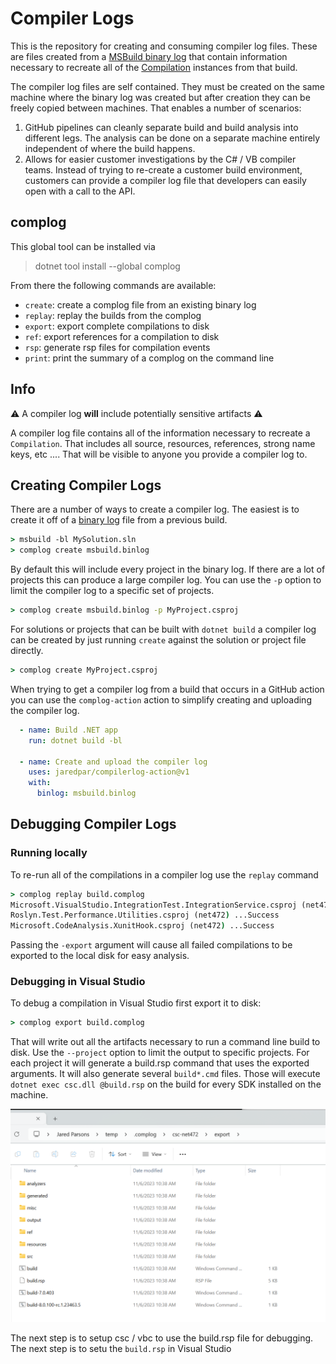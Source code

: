 Compiler Logs
===

This is the repository for creating and consuming compiler log files. These are files created from a [MSBuild binary log](https://github.com/KirillOsenkov/MSBuildStructuredLog) that contain information necessary to recreate all of the [Compilation](https://docs.microsoft.com/en-us/dotnet/api/microsoft.codeanalysis.compilation?view=roslyn-dotnet-4.2.0) instances from that build. 

The compiler log files are self contained. They must be created on the same machine where the binary log was created but after creation they can be freely copied between machines. That enables a number of scenarios:

1. GitHub pipelines can cleanly separate build and build analysis into different legs. The analysis can be done on a separate machine entirely independent of where the build happens.
1. Allows for easier customer investigations by the C# / VB compiler teams. Instead of trying to re-create a customer build environment, customers can provide a compiler log file that developers can easily open with a call to the API.

## complog

This global tool can be installed via 

> dotnet tool install --global complog

From there the following commands are available:

- `create`: create a complog file from an existing binary log
- `replay`: replay the builds from the complog
- `export`: export complete compilations to disk
- `ref`: export references for a compilation to disk
- `rsp`: generate rsp files for compilation events
- `print`: print the summary of a complog on the command line

## Info

:warning: A compiler log **will** include potentially sensitive artifacts :warning:

A compiler log file contains all of the information necessary to recreate a `Compilation`. That includes all source, resources, references, strong name keys, etc .... That will be visible to anyone you provide a compiler log to.

## Creating Compiler Logs
There are a number of ways to create a compiler log. The easiest is to create it off of a [binary log](https://github.com/dotnet/msbuild/blob/main/documentation/wiki/Binary-Log.md) file from a previous build.

```cmd
> msbuild -bl MySolution.sln
> complog create msbuild.binlog
```

By default this will include every project in the binary log. If there are a lot of projects this can produce a large compiler log. You can use the `-p` option to limit the compiler log to a specific set of projects.

```cmd
> complog create msbuild.binlog -p MyProject.csproj
```

For solutions or projects that can be built with `dotnet build` a compiler log can be created by just running `create` against the solution or project file directly.

```cmd
> complog create MyProject.csproj
```

When trying to get a compiler log from a build that occurs in a GitHub action you can use the `complog-action` action to simplify creating and uploading the compiler log.

```yml
  - name: Build .NET app
    run: dotnet build -bl

  - name: Create and upload the compiler log
    uses: jaredpar/compilerlog-action@v1
    with:
      binlog: msbuild.binlog
```

## Debugging Compiler Logs
### Running locally
To re-run all of the compilations in a compiler log use the `replay` command

```cmd
> complog replay build.complog
Microsoft.VisualStudio.IntegrationTest.IntegrationService.csproj (net472) ...Success
Roslyn.Test.Performance.Utilities.csproj (net472) ...Success
Microsoft.CodeAnalysis.XunitHook.csproj (net472) ...Success
```

Passing the `-export` argument will cause all failed compilations to be exported to the local disk for easy analysis.

### Debugging in Visual Studio
To debug a compilation in Visual Studio first export it to disk: 

```cmd
> complog export build.complog
```

That will write out all the artifacts necessary to run a command line build to disk. Use the `--project` option to limit the output to specific projects. For each project it will generate a build.rsp command that uses the exported arguments. It will also generate several `build*.cmd` files. Those will execute `dotnet exec csc.dll @build.rsp` on the build for every SDK installed on the machine. 

![example of export output](/docs/images/debug-rsp-1.png)

The next step is to setup csc / vbc to use the build.rsp file for debugging. 
The next step is to setu the `build.rsp` in Visual Studio




